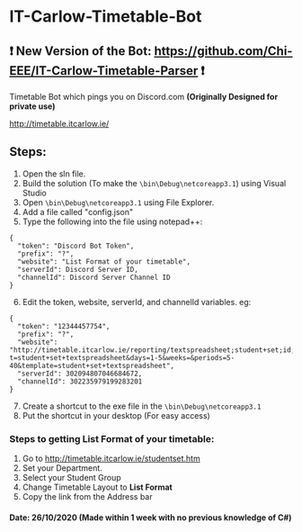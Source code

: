 # IT-Carlow-Timetable-Bot

❗ New Version of the Bot: https://github.com/Chi-EEE/IT-Carlow-Timetable-Parser ❗
---
Timetable Bot which pings you on Discord.com
**(Originally Designed for private use)**

http://timetable.itcarlow.ie/
## Steps: 
1. Open the sln file.
1. Build the solution (To make the ``\bin\Debug\netcoreapp3.1``) using Visual Studio
1. Open ``\bin\Debug\netcoreapp3.1`` using File Explorer.
1. Add a file called "config.json"
1. Type the following into the file using notepad++:
```
{
  "token": "Discord Bot Token",
  "prefix": "?",
  "website": "List Format of your timetable",
  "serverId": Discord Server ID,
  "channelId": Discord Server Channel ID
}
```
6. Edit the token, website, serverId, and channelId variables. eg: 
```
{
  "token": "12344457754",
  "prefix": "?",
  "website": "http://timetable.itcarlow.ie/reporting/textspreadsheet;student+set;id;KCCGDB%5F1A%20CW208%0D%0A?t=student+set+textspreadsheet&days=1-5&weeks=&periods=5-40&template=student+set+textspreadsheet",
  "serverId": 302094807046684672,
  "channelId": 302235979199283201
}
```
7. Create a shortcut to the exe file in the ``\bin\Debug\netcoreapp3.1``
1. Put the shortcut in your desktop (For easy access)

### Steps to getting List Format of your timetable:

1. Go to http://timetable.itcarlow.ie/studentset.htm
1. Set your Department.
1. Select your Student Group
1. Change Timetable Layout to **List Format**
1. Copy the link from the Address bar

#### Date: 26/10/2020 (Made within 1 week with no previous knowledge of C#)
